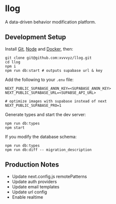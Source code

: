 # llog

A data-driven behavior modification platform.

## Development Setup

Install [Git](https://git-scm.com/book/en/v2/Getting-Started-Installing-Git),
[Node](https://nodejs.org/en/download) and
[Docker](https://docs.docker.com/engine/install), then:

```shell
git clone git@github.com:xvvvyz/llog.git
cd llog
npm i
npm run db:start # outputs supabase url & key
```

Add the following to your `.env` file:

```dotenv
NEXT_PUBLIC_SUPABASE_ANON_KEY=<SUPABASE_ANON_KEY>
NEXT_PUBLIC_SUPABASE_URL=<SUPABSE_API_URL>

# optimize images with supabase instead of next
NEXT_PUBLIC_SUPABASE_PRO=1
```

Generate types and start the dev server:

```shell
npm run db:types
npm start
```

If you modify the database schema:

```shell
npm run db:types
npm run db:diff -- migration_description
```

## Production Notes

- Update next.config.js remotePatterns
- Update auth providers
- Update email templates
- Update url config
- Enable realtime

